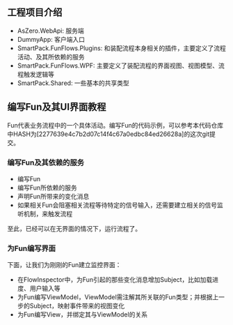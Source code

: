 
## 工程项目介绍

- AsZero.WebApi: 服务端
- DummyApp: 客户端入口
- SmartPack.FunFlows.Plugins: 和装配流程本身相关的插件，主要定义了流程活动、及其所依赖的服务
- SmartPack.FunFlows.WPF: 主要定义了装配流程的界面视图、视图模型、流程触发逻辑等
- SmartPack.Shared: 一些基本的共享类型


## 编写Fun及其UI界面教程

Fun代表业务流程中的一个具体活动。编写Fun的代码示例，可以参考本代码仓库中HASH为[2277639e4c7b2d07c14f4c67a0edbc84ed26628a]的这次git提交。

### 编写Fun及其依赖的服务

- 编写Fun
- 编写Fun所依赖的服务
- 声明Fun所带来的变化消息
- 如果相关Fun会阻塞相关流程等待特定的信号输入，还需要建立相关的信号监听机制，来触发流程

至此，已经可以在无界面的情况下，运行流程了。

### 为Fun编写界面

下面，让我们为刚刚的Fun建立监控界面：

- 在FlowInspector中，为Fun引起的那些变化消息增加Subject，比如加载进度、用户输入等
- 为Fun编写ViewModel，ViewModel需注解其所关联的Fun类型；并根据上一步的Subject，映射事件带来的视图变化
- 为Fun编写View，并绑定其与ViewModel的关系